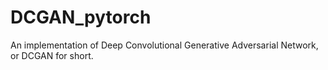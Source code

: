 # DCGAN_pytorch
An implementation of Deep Convolutional Generative Adversarial Network, or DCGAN for short.
